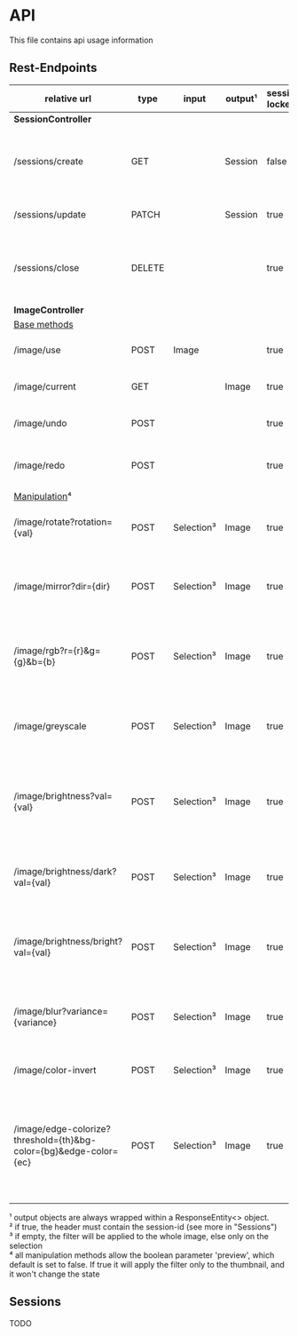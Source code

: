 # API

This file contains api usage information

## Rest-Endpoints

| relative url                                                      | type   | input       | output¹ | session locked² | description                                                                                                   |
|-------------------------------------------------------------------|--------|-------------|---------|-----------------|---------------------------------------------------------------------------------------------------------------|
| **SessionController**                                             |        |             |         |                 |                                                                                                               |
| /sessions/create                                                  | GET    |             | Session | false           | creates the session used to call image manipulation endpoints                                                 |
| /sessions/update                                                  | PATCH  |             | Session | true            | extends the current session                                                                                   |
| /sessions/close                                                   | DELETE |             |         | true            | wipes the session with all its belongings from the repos                                                      |
| **ImageController**                                               |        |             |         |                 |                                                                                                               |
| <u>Base methods</u>                                               |        |             |         |                 |                                                                                                               |
| /image/use                                                        | POST   | Image       |         | true            | sets te base image for manipulation                                                                           |
| /image/current                                                    | GET    |             | Image   | true            | gets the current image                                                                                        |
| /image/undo                                                       | POST   |             |         | true            | undos the previous applied filter                                                                             |
| /image/redo                                                       | POST   |             |         | true            | redos previously undone applied filter                                                                        |
| <u>Manipulation</u>⁴                                              |        |             |         |                 |                                                                                                               |
| /image/rotate?rotation={val}                                      | POST   | Selection³  | Image   | true            | rotates the image by a given angle (=value)                                                                   |   
| /image/mirror?dir={dir}                                           | POST   | Selection³  | Image   | true            | mirrors the image by a given direction ('vertical', 'horizontal')                                             |
| /image/rgb?r={r}&g={g}&b={b}                                      | POST   | Selection³  | Image   | true            | adds given percentage (-100 <= r, g, b <= 100) to the rgb values                                              |
| /image/greyscale                                                  | POST   | Selection³  | Image   | true            | sets the pixel of the image to grey (image format does not change)                                            |
| /image/brightness?val={val}                                       | POST   | Selection³  | Image   | true            | changes the general brightness of the image by val (-100 <= val <= 100)                                       |
| /image/brightness/dark?val={val}                                  | POST   | Selection³  | Image   | true            | changes the brightness of dark areas by val (-100 <= val <= 100)                                              |
| /image/brightness/bright?val={val}                                | POST   | Selection³  | Image   | true            | changes the brightness of bright areas by val (-100 <= val <= 100)                                            |
| /image/blur?variance={variance}                                   | POST   | Selection³  | Image   | true            | blurs the image with the given variance (0 <= variance <= 10)                                                 |
| /image/color-invert                                               | POST   | Selection³  | Image   | true            | inverts all colors of the image                                                                               |
| /image/edge-colorize?threshold={th}&bg-color={bg}&edge-color={ec} | POST   | Selection³  | Image   | true            | creates an image that contains the background with 'bg' and edges with 'eg' (-100 <= th <= 100; bg, eg as hex |





¹ output objects are always wrapped within a ResponseEntity<> object.  
² if true, the header must contain the session-id (see more in "Sessions")  
³ if empty, the filter will be applied to the whole image, else only on the selection  
⁴ all manipulation methods allow the boolean parameter 'preview', which default is set to false.
If true it will apply the filter only to the thumbnail, and it won't change the state

## Sessions
TODO
